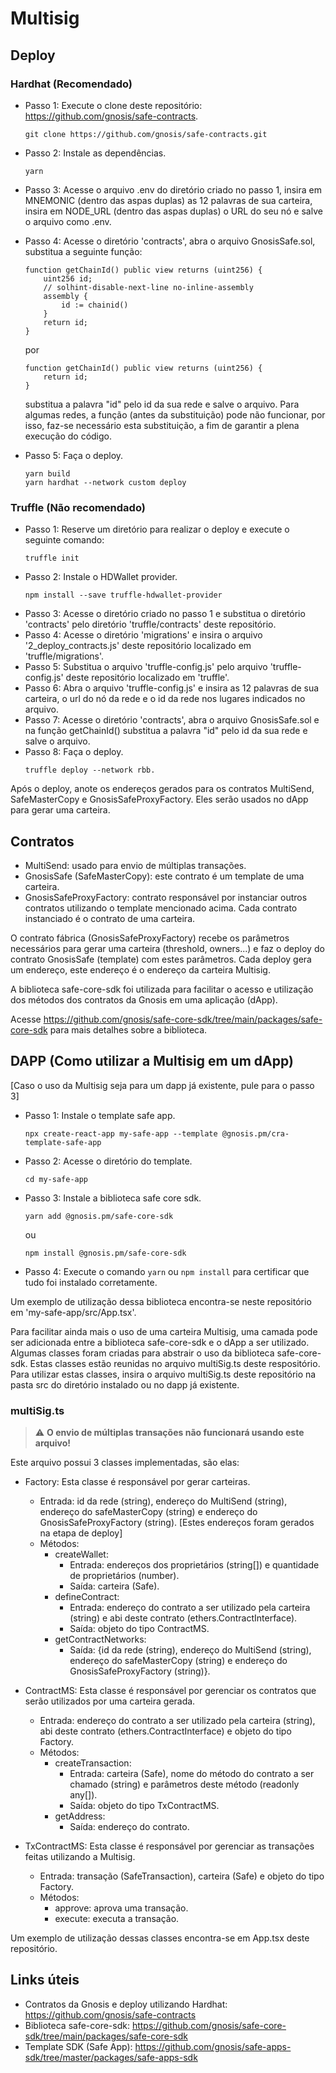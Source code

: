 # Multisig

## Deploy

### Hardhat (Recomendado)

* Passo 1: Execute o clone deste repositório: https://github.com/gnosis/safe-contracts.
    ``` 
    git clone https://github.com/gnosis/safe-contracts.git 
    ```
* Passo 2: Instale as dependências.
    ``` 
    yarn
    ```
* Passo 3: Acesse o arquivo .env do diretório criado no passo 1, insira em MNEMONIC (dentro das aspas duplas) as 12 palavras de sua carteira, insira em NODE_URL (dentro das aspas duplas) o URL do seu nó e salve o arquivo como .env.
* Passo 4: Acesse o diretório 'contracts', abra o arquivo GnosisSafe.sol, substitua a seguinte função: 
    ```
    function getChainId() public view returns (uint256) {
        uint256 id;
        // solhint-disable-next-line no-inline-assembly
        assembly {
            id := chainid()
        }
        return id;
    }
    ``` 
    por
    
    ```
    function getChainId() public view returns (uint256) {
        return id;
    }
    ```
    substitua a palavra "id" pelo id da sua rede e salve o arquivo. Para algumas redes, a função (antes da substituição) pode não funcionar, por isso, faz-se necessário esta substituição, a fim de garantir a plena execução do código.
* Passo 5: Faça o deploy.
    ```
    yarn build
    yarn hardhat --network custom deploy
    ```

### Truffle (Não recomendado)

* Passo 1: Reserve um diretório para realizar o deploy e execute o seguinte comando:
    ```
    truffle init
    ```
* Passo 2: Instale o HDWallet provider.
    ```
    npm install --save truffle-hdwallet-provider
    ```
* Passo 3: Acesse o diretório criado no passo 1 e substitua o diretório 'contracts' pelo diretório 'truffle/contracts' deste repositório.
* Passo 4: Acesse o diretório 'migrations' e insira o arquivo '2_deploy_contracts.js' deste repositório localizado em 'truffle/migrations'.
* Passo 5: Substitua o arquivo 'truffle-config.js' pelo arquivo 'truffle-config.js' deste repositório localizado em 'truffle'.
* Passo 6: Abra o arquivo 'truffle-config.js' e insira as 12 palavras de sua carteira, o url do nó da rede e o id da rede nos lugares indicados no arquivo.
* Passo 7: Acesse o diretório 'contracts', abra o arquivo GnosisSafe.sol e na função getChainId() substitua a palavra "id" pelo id da sua rede e salve o arquivo.
* Passo 8: Faça o deploy.
    ```
    truffle deploy --network rbb.
    ```

Após o deploy, anote os endereços gerados para os contratos MultiSend, SafeMasterCopy e GnosisSafeProxyFactory. Eles serão usados no dApp para gerar uma carteira.

## Contratos

* MultiSend: usado para envio de múltiplas transações.
* GnosisSafe (SafeMasterCopy): este contrato é um template de uma carteira.
* GnosisSafeProxyFactory: contrato responsável por instanciar outros contratos utilizando o template mencionado acima. Cada contrato instanciado é o contrato de uma carteira.

O contrato fábrica (GnosisSafeProxyFactory) recebe os parâmetros necessários para gerar uma carteira (threshold, owners...) e faz o deploy do contrato GnosisSafe (template) com estes parâmetros. Cada deploy gera um endereço, este endereço é o endereço da carteira Multisig.

A biblioteca safe-core-sdk foi utilizada para facilitar o acesso e utilização dos métodos dos contratos da Gnosis em uma aplicação (dApp).

Acesse https://github.com/gnosis/safe-core-sdk/tree/main/packages/safe-core-sdk para mais detalhes sobre a biblioteca.

## DAPP (Como utilizar a Multisig em um dApp)

[Caso o uso da Multisig seja para um dapp já existente, pule para o passo 3]

* Passo 1: Instale o template safe app.
    ```
    npx create-react-app my-safe-app --template @gnosis.pm/cra-template-safe-app
    ```
* Passo 2: Acesse o diretório do template.
    ```
    cd my-safe-app
    ```
* Passo 3: Instale a biblioteca safe core sdk.
    ```
    yarn add @gnosis.pm/safe-core-sdk
    ```
    ou
    ```
    npm install @gnosis.pm/safe-core-sdk
    ```
* Passo 4: Execute o comando ```yarn``` ou ```npm install``` para certificar que tudo foi instalado corretamente.

Um exemplo de utilização dessa biblioteca encontra-se neste repositório em 'my-safe-app/src/App.tsx'.

Para facilitar ainda mais o uso de uma carteira Multisig, uma camada pode ser adicionada entre a biblioteca safe-core-sdk e o dApp a ser utilizado. Algumas classes foram criadas para abstrair o uso da biblioteca safe-core-sdk. Estas classes estão reunidas no arquivo multiSig.ts deste respositório. Para utilizar estas classes, insira o arquivo multiSig.ts deste repositório na pasta src do diretório instalado ou no dapp já existente.

### multiSig.ts

> :warning: **O envio de múltiplas transações não funcionará usando este arquivo!**

Este arquivo possui 3 classes implementadas, são elas:
* Factory: Esta classe é responsável por gerar carteiras.
    * Entrada: id da rede (string), endereço do MultiSend (string), endereço do safeMasterCopy (string) e endereço do GnosisSafeProxyFactory (string). [Estes endereços foram gerados na etapa de deploy]
    * Métodos:
        * createWallet:
            * Entrada: endereços dos proprietários (string[]) e quantidade de proprietários (number).
            * Saída: carteira (Safe).
        * defineContract:
            * Entrada: endereço do contrato a ser utilizado pela carteira (string) e abi deste contrato (ethers.ContractInterface).
            * Saída: objeto do tipo ContractMS.
        * getContractNetworks:
            * Saída: {id da rede (string), endereço do MultiSend (string), endereço do safeMasterCopy (string) e endereço do GnosisSafeProxyFactory (string)}.

* ContractMS: Esta classe é responsável por gerenciar os contratos que serão utilizados por uma carteira gerada.
    * Entrada: endereço do contrato a ser utilizado pela carteira (string), abi deste contrato (ethers.ContractInterface) e objeto do tipo Factory.
    * Métodos:
        * createTransaction:
            * Entrada: carteira (Safe), nome do método do contrato a ser chamado (string) e parâmetros deste método (readonly any[]).
            * Saída: objeto do tipo TxContractMS.
        * getAddress:
            * Saída: endereço do contrato.

* TxContractMS: Esta classe é responsável por gerenciar as transações feitas utilizando a Multisig. 
    * Entrada: transação (SafeTransaction), carteira (Safe) e objeto do tipo Factory.
    * Métodos:
        * approve: aprova uma transação.
        * execute: executa a transação.

Um exemplo de utilização dessas classes encontra-se em App.tsx deste repositório.

## Links úteis

* Contratos da Gnosis e deploy utilizando Hardhat: https://github.com/gnosis/safe-contracts
* Biblioteca safe-core-sdk: https://github.com/gnosis/safe-core-sdk/tree/main/packages/safe-core-sdk 
* Template SDK (Safe App): https://github.com/gnosis/safe-apps-sdk/tree/master/packages/safe-apps-sdk
